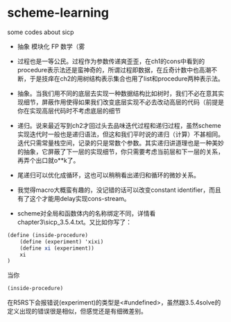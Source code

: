 # scheme-learning
some codes about sicp

- 抽象 模块化 FP 数学（雾

- 过程也是一等公民。过程作为参数传递爽歪歪，在ch1的cons中看到的procedure表示法还是蛮神奇的，所谓过程即数据，在丘奇计数中也高潮不断，于是技痒在ch2的用树结构表示集合也用了list和procedure两种表示法。

- 抽象。当我们用不同的底层去实现一种数据结构比如树时，我们不必在意其实现细节，屏蔽作用使得如果我们改变底层实现不必去改动高层的代码（前提是你在实现高层代码时不考虑底层的细节

- 递归。说来最近写到ch2才回过头去品味迭代过程和递归过程，虽然scheme实现迭代时一般也是递归语法，但这和我们平时说的递归（计算）不甚相同。迭代只需常量栈空间，记录的只是常数个参数。其实递归讲道理也是一种美妙的抽象，它屏蔽了下一层的实现细节，你只需要考虑当前层和下一层的关系，再弄个出口就o**k了。

- 尾递归可以优化成循环，这也可以稍稍看出递归和循环的微妙关系。

- 我觉得macro大概蛮有趣的，没记错的话可以改变constant identifier，而且有了这个才能用delay实现cons-stream。

- scheme对全局和函数体内的名称绑定不同，详情看chapter3\sicp_3.5.4.txt。又比如你写了：
```scheme
(define (inside-procedure)
    (define (experiment) 'xixi)
    (define xi (experiment))
    xi
)
```
当你
```scheme
(inside-procedure)
```
在R5RS下会报错说(experiment)的类型是<#undefined>，虽然跟3.5.4solve的定义出现的错误很是相似，但感觉还是有细微差别。